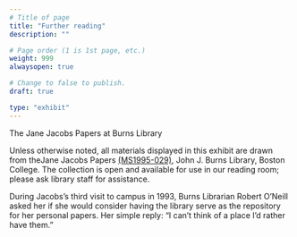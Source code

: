 ```yaml
---
# Title of page
title: "Further reading"
description: ""

# Page order (1 is 1st page, etc.)
weight: 999
alwaysopen: true

# Change to false to publish.
draft: true

type: "exhibit"
---
```


The Jane Jacobs Papers at Burns Library

Unless otherwise noted, all materials displayed in this exhibit are drawn from theJane Jacobs Papers [(MS1995-029)](https://bc-primo.hosted.exlibrisgroup.com/permalink/f/l6ucgu/ALMA-BC21352764790001021), John J. Burns Library, Boston College. The collection is open and available for use in our reading room; please ask library staff for assistance.

During Jacobs’s third visit to campus in 1993, Burns Librarian Robert O’Neill asked her if she would consider having the library serve as the repository for her personal papers. Her simple reply: “I can’t think of a place I’d rather have them.”

